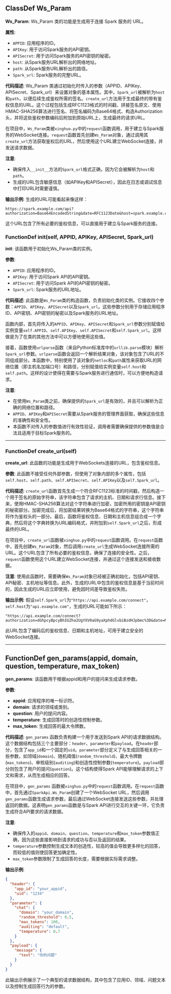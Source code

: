 ## ClassDef Ws_Param
**Ws_Param**: Ws_Param 类的功能是生成用于连接 Spark 服务的 URL。

**属性**:
- `APPID`: 应用程序的ID。
- `APIKey`: 用于访问Spark服务的API密钥。
- `APISecret`: 用于访问Spark服务的API密钥的秘密。
- `host`: 从Spark服务URL解析出的网络地址。
- `path`: 从Spark服务URL解析出的路径。
- `Spark_url`: Spark服务的完整URL。

**代码描述**:
Ws_Param 类通过初始化时传入的参数（APPID、APIKey、APISecret、Spark_url）来设置对象的基本属性。其中，`Spark_url`被解析为`host`和`path`，以便后续生成鉴权所需的签名。`create_url`方法用于生成最终的带有鉴权信息的URL。这个过程包括生成RFC1123格式的时间戳、拼接签名原文、使用HMAC-SHA256算法进行签名、将签名编码为Base64格式、构造Authorization头，并将这些鉴权参数编码后附加到原始URL上，生成最终的请求URL。

在项目中，`Ws_Param`类被`xinghuo.py`中的`request`函数调用，用于建立与Spark服务的WebSocket连接。`request`函数首先创建`Ws_Param`对象，通过调用其`create_url`方法获取鉴权后的URL，然后使用这个URL建立WebSocket连接，并发送请求数据。

**注意**:
- 确保传入`__init__`方法的`Spark_url`格式正确，因为它会被解析为`host`和`path`。
- 生成的URL包含敏感信息（如APIKey和APISecret），因此在日志或调试信息中打印URL时需要谨慎。

**输出示例**:
生成的URL可能看起来像这样：
```
https://spark.example.com/api?authorization=Base64EncodedString&date=RFC1123Date&host=spark.example.com
```
这个URL包含了所有必要的鉴权信息，可以直接用于建立与Spark服务的连接。
### FunctionDef __init__(self, APPID, APIKey, APISecret, Spark_url)
**__init__**: 该函数用于初始化Ws_Param类的实例。

**参数**:
- `APPID`: 应用程序的ID。
- `APIKey`: 用于访问Spark API的API密钥。
- `APISecret`: 用于访问Spark API的API密钥的秘密。
- `Spark_url`: Spark服务的URL地址。

**代码描述**:
此函数是`Ws_Param`类的构造函数，负责初始化类的实例。它接收四个参数：`APPID`、`APIKey`、`APISecret`以及`Spark_url`。这些参数分别用于存储应用程序ID、API密钥、API密钥的秘密以及Spark服务的URL地址。

函数内部，首先将传入的`APPID`、`APIKey`、`APISecret`和`Spark_url`参数分别赋值给实例变量`self.APPID`、`self.APIKey`、`self.APISecret`和`self.Spark_url`。这样做是为了在类的其他方法中可以方便地使用这些值。

接着，函数使用`urlparse`函数（来自Python标准库中的`urllib.parse`模块）解析`Spark_url`参数。`urlparse`函数会返回一个解析结果对象，该对象包含了URL的不同组成部分。本函数中，特别使用了该对象的`netloc`和`path`属性来获取URL的网络位置（即主机名加端口号）和路径，分别赋值给实例变量`self.host`和`self.path`。这样的设计使得在需要与Spark服务进行通信时，可以方便地构造请求。

**注意**:
- 在使用`Ws_Param`类之前，确保提供的`Spark_url`是有效的，并且可以解析为正确的网络位置和路径。
- `APPID`、`APIKey`和`APISecret`需要从Spark服务的管理界面获取，确保这些信息的准确性和安全性。
- 本函数不对传入的参数值进行有效性验证，调用者需要确保提供的参数值是合法且适用于目标Spark服务的。
***
### FunctionDef create_url(self)
**create_url**: 此函数的功能是生成用于WebSockets连接的URL，包含鉴权信息。

**参数**: 此函数不接受任何外部参数，但使用了对象内部的多个属性，包括`self.host`、`self.path`、`self.APISecret`、`self.APIKey`以及`self.Spark_url`。

**代码描述**: `create_url`函数首先生成一个符合RFC1123标准的时间戳，然后构造一个用于签名的原始字符串，该字符串包含了请求的主机、日期和请求行信息。接下来，使用HMAC-SHA256算法对这个字符串进行加密，加密所用的密钥是API密钥的秘密部分。加密完成后，将加密结果转换为Base64格式的字符串，这个字符串将作为鉴权头的一部分。最后，函数将鉴权信息、日期和主机信息组合成一个字典，然后将这个字典转换为URL编码格式，并附加到`self.Spark_url`之后，形成最终的URL。

在项目中，`create_url`函数被`xinghuo.py`中的`request`函数调用。在`request`函数中，首先创建`Ws_Param`对象，然后调用`create_url`生成WebSocket连接所需的URL。这个URL包含了所有必要的鉴权信息，确保了连接的安全性。之后，`request`函数使用这个URL建立WebSocket连接，并通过这个连接发送和接收数据。

**注意**: 使用此函数时，需要确保`Ws_Param`对象已经被正确初始化，包括API密钥、API秘密、主机地址等信息。此外，生成的URL中包含的鉴权信息是基于当前时间的，因此生成的URL应立即使用，避免因时间差导致鉴权失败。

**输出示例**: 假设`self.Spark_url`为`"https://api.example.com/connect"`，`self.host`为`"api.example.com"`，生成的URL可能如下所示：
```
"https://api.example.com/connect?authorization=dGhpcyBpcyBhIGZha2UgYXV0aG9yaXphdGlvbiBzdHJpbmc%3D&date=Mon%2C%2020%20Sep%202023%2012%3A00%3A00%20GMT&host=api.example.com"
```
此URL包含了编码后的鉴权信息、日期和主机地址，可用于建立安全的WebSocket连接。
***
## FunctionDef gen_params(appid, domain, question, temperature, max_token)
**gen_params**: 该函数用于根据appid和用户的提问来生成请求参数。

**参数**:
- **appid**: 应用程序的唯一标识符。
- **domain**: 请求的领域或类别。
- **question**: 用户的提问内容。
- **temperature**: 生成回答时的创造性控制参数。
- **max_token**: 生成回答的最大令牌数。

**代码描述**:
`gen_params` 函数负责构建一个用于发送到Spark API的请求数据结构。这个数据结构包括三个主要部分：`header`、`parameter`和`payload`。在`header`部分，包含了`app_id`和一个固定的`uid`。`parameter`部分定义了与生成回答相关的一些参数，如领域(`domain`)、随机阈值(`random_threshold`)、最大令牌数(`max_tokens`)、审核级别(`auditing`)和创造性控制参数(`temperature`)。`payload`部分则包含了用户的提问(`question`)。这个结构使得Spark API能够理解请求的上下文和需求，从而生成相应的回答。

在项目中，`gen_params` 函数被`xinghuo.py`中的`request`函数调用。在`request`函数中，首先通过`SparkApi.Ws_Param`创建了一个WebSocket URL，然后调用`gen_params`函数生成请求参数，最后通过WebSocket连接发送这些参数，并处理返回的数据。这表明`gen_params`函数是与Spark API进行交互的关键一环，它负责生成符合API要求的请求数据。

**注意**:
- 确保传入的`appid`、`domain`、`question`、`temperature`和`max_token`参数值正确，因为这些直接影响到请求的成功与否以及返回的结果。
- `temperature`参数控制生成文本的创造性，较高的值会导致更多样化的回答，而较低的值则使回答更加确定性。
- `max_token`参数限制了生成回答的长度，需要根据实际需求调整。

**输出示例**:
```json
{
  "header": {
    "app_id": "your_appid",
    "uid": "1234"
  },
  "parameter": {
    "chat": {
      "domain": "your_domain",
      "random_threshold": 0.5,
      "max_tokens": 100,
      "auditing": "default",
      "temperature": 0.7
    }
  },
  "payload": {
    "message": {
      "text": "你的问题"
    }
  }
}
```
此输出示例展示了一个典型的请求数据结构，其中包含了应用ID、领域、问题文本以及控制生成回答行为的参数。
